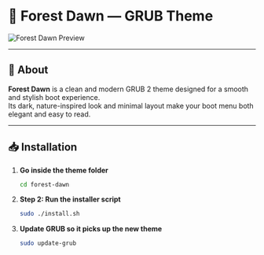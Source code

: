 # 🌌 Forest Dawn — GRUB Theme

![Forest Dawn Preview](preview.jpg)

---

## 📖 About
**Forest Dawn** is a clean and modern GRUB 2 theme designed for a smooth and stylish boot experience.  
Its dark, nature-inspired look and minimal layout make your boot menu both elegant and easy to read.

---

## 📥 Installation
1. **Go inside the theme folder**
   ```bash
   cd forest-dawn
2. **Step 2: Run the installer script**
   ```bash
   sudo ./install.sh
3. **Update GRUB so it picks up the new theme**
   ```bash
   sudo update-grub    
